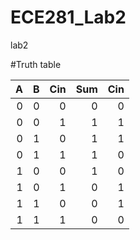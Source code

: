ECE281_Lab2
===========

lab2

#Truth table

|  A |  B  |  Cin  |  Sum  |  Cin  |
|--:|--: |--: |--:| --:|
|  0 |  0  |  0  |   0 |   0 |
|  0 |  0  |  1  |   1 |   1 |
|  0 |  1  |  0  |   1 |   1 |
|  0 |   1 |  1  |   1 |   0 |
|  1 |  0  |  0  |   1 |   0 |
|  1 |  0  |  1  |   0 |   1 |
|  1 |  1  |  0  |   0 |   1 |
|  1 |  1  |  1  |   0 |   0 |
